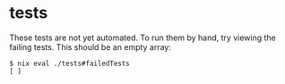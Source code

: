 # tests

These tests are not yet automated. To run them by hand, try viewing the failing tests. This should be an empty array:

```
$ nix eval ./tests#failedTests
[ ]
```

